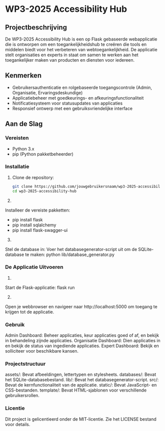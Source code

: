 # WP3-2025 Accessibility Hub

## Projectbeschrijving

De WP3-2025 Accessibility Hub is een op Flask gebaseerde webapplicatie die is ontworpen om een toegankelijkheidshub te creëren die tools en middelen biedt voor het verbeteren van webtoegankelijkheid. De applicatie stelt organisaties en experts in staat om samen te werken aan het toegankelijker maken van producten en diensten voor iedereen.

## Kenmerken

- Gebruikersauthenticatie en rolgebaseerde toegangscontrole (Admin, Organisatie, Ervaringsdeskundige)
- Applicatiebeheer met goedkeurings- en afkeuringsfunctionaliteit
- Notificatiesysteem voor statusupdates van applicaties
- Responsief ontwerp met een gebruiksvriendelijke interface

## Aan de Slag

### Vereisten

- Python 3.x
- pip (Python pakketbeheerder)

### Installatie

1. Clone de repository:
   ```bash
   git clone https://github.com/jouwgebruikersnaam/wp3-2025-accessibility-hub.git
   cd wp3-2025-accessibility-hub

2.
Installeer de vereiste pakketten:
- pip install flask
- pip install sqlalchemy
- pip install flask-swagger-ui

3.
Stel de database in:
Voer het databasegenerator-script uit om de SQLite-database te maken:
python lib/database_generator.py

### De Applicatie Uitvoeren
1.
Start de Flask-applicatie:
flask run

2.
Open je webbrowser en navigeer naar http://localhost:5000 om toegang te krijgen tot de applicatie.

### Gebruik
Admin Dashboard: Beheer applicaties, keur applicaties goed of af, en bekijk in behandeling zijnde applicaties.
Organisatie Dashboard: Dien applicaties in en bekijk de status van ingediende applicaties.
Expert Dashboard: Bekijk en solliciteer voor beschikbare kansen.

### Projectstructuur
assets/: Bevat afbeeldingen, lettertypen en stylesheets.
databases/: Bevat het SQLite-databasebestand.
lib/: Bevat het databasegenerator-script.
src/: Bevat de kernfunctionaliteit van de applicatie.
static/: Bevat JavaScript- en CSS-bestanden.
template/: Bevat HTML-sjablonen voor verschillende gebruikersrollen.

### Licentie
Dit project is gelicentieerd onder de MIT-licentie. Zie het LICENSE bestand voor details.